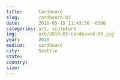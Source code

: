 ```yaml
---
title:  	Cardboard
slug:		cardboard-03
date:   	2010-05-15 11:43:56 -0500
categories: art, sculpture
img:		art/2010-05-cardboard-03.jpg
year:		2010
medium:		cardboard
city:		Seattle
state:
country:
size:
---
```

